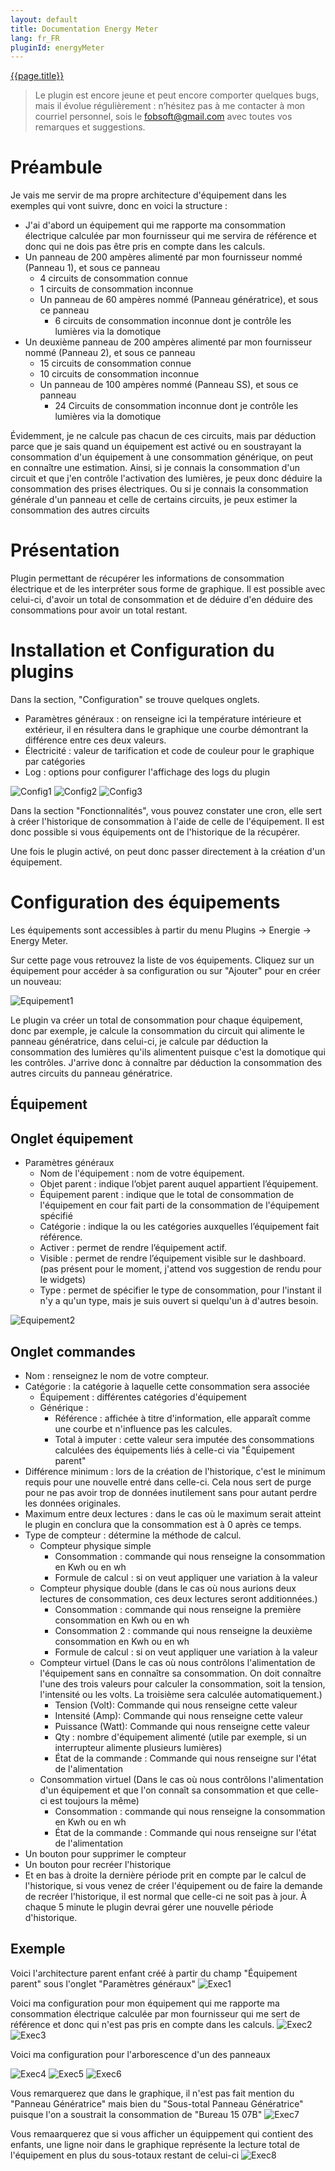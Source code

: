 ```yaml
---
layout: default
title: Documentation Energy Meter
lang: fr_FR
pluginId: energyMeter
---
```


<div id="title">
<a href="../../../{{site.baseurl}}/{{page.pluginId}}/{{page.lang}}">{{page.title}}</a>
</div>

> Le plugin est encore jeune et peut encore comporter quelques bugs, mais il évolue régulièrement : n’hésitez pas à me contacter à mon courriel personnel, sois le fobsoft@gmail.com avec toutes vos remarques et suggestions.

# Préambule
Je vais me servir de ma propre architecture d'équipement dans les exemples qui vont suivre, donc en voici la structure :

* J'ai d'abord un équipement qui me rapporte ma consommation électrique calculée par mon fournisseur qui me servira de référence et donc qui ne dois pas être pris en compte dans les calculs.
* Un panneau de 200 ampères alimenté par mon fournisseur nommé (Panneau 1), et sous ce panneau
  * 4 circuits de consommation connue
  * 1 circuits de consommation inconnue
  * Un panneau de 60 ampères nommé (Panneau génératrice), et sous ce panneau
    * 6 circuits de consommation inconnue dont je contrôle les lumières via la domotique
* Un deuxième panneau de 200 ampères alimenté par mon fournisseur nommé (Panneau 2), et sous ce panneau
  * 15 circuits de consommation connue
  * 10 circuits de consommation inconnue
  * Un panneau de 100 ampères nommé (Panneau SS), et sous ce panneau
    * 24 Circuits de consommation inconnue dont je contrôle les lumières via la domotique

Évidemment, je ne calcule pas chacun de ces circuits, mais par déduction parce que je sais quand un équipement est activé ou en soustrayant la consommation d'un équipement à une consommation générique, on peut en connaître une estimation.
Ainsi, si je connais la consommation d'un circuit et que j'en contrôle l'activation des lumières, je peux donc déduire la consommation des prises électriques.
Ou si je connais la consommation générale d'un panneau et celle de certains circuits, je peux estimer la consommation des autres circuits

# Présentation
Plugin permettant de récupérer les informations de consommation électrique et de les interpréter sous forme de graphique. Il est possible avec celui-ci, d'avoir un total de consommation et de déduire d'en déduire des consommations pour avoir un total restant.

# Installation et Configuration du plugins
Dans la section, "Configuration" se trouve quelques onglets.
* Paramètres généraux : on renseigne ici la température intérieure et extérieur, il en résultera dans le graphique une courbe démontrant la différence entre ces deux valeurs.
* Électricité : valeur de tarification et code de couleur pour le graphique par catégories
* Log : options pour configurer l'affichage des logs du plugin

![Config1](../images/Config1.png)
![Config2](../images/Config2.png)
![Config3](../images/Config3.png)

Dans la section "Fonctionnalités", vous pouvez constater une cron, elle sert à créer l'historique de consommation à l'aide de celle de l'équipement. Il est donc possible si vous équipements ont de l'historique de la récupérer.

Une fois le plugin activé, on peut donc passer directement à la création d'un équipement.

# Configuration des équipements
Les équipements sont accessibles à partir du menu Plugins → Energie → Energy Meter.

Sur cette page vous retrouvez la liste de vos équipements. Cliquez sur un équipement pour accéder à sa configuration ou sur "Ajouter" pour en créer un nouveau:

![Equipement1](../images/Equipement1.png)

Le plugin va créer un total de consommation pour chaque équipement, donc par exemple, je calcule la consommation du circuit qui alimente le panneau génératrice, dans celui-ci, je calcule par déduction la consommation des lumières qu'ils alimentent puisque c'est la domotique qui les contrôles. J'arrive donc à connaître par déduction la consommation des autres circuits du panneau génératrice.

## Équipement
  ## Onglet équipement
  * Paramètres généraux
    * Nom de l'équipement : nom de votre équipement.
    * Objet parent : indique l’objet parent auquel appartient l’équipement.
    * Équipement parent : indique que le total de consommation de l'équipement en cour fait parti de la consommation de l'équipement spécifié 
    * Catégorie : indique la ou les catégories auxquelles l’équipement fait référence.
    * Activer : permet de rendre l’équipement actif.
    * Visible : permet de rendre l’équipement visible sur le dashboard. (pas présent pour le moment, j'attend vos suggestion de rendu pour le widgets)
    * Type : permet de spécifier le type de consommation, pour l'instant il n'y a qu'un type, mais je suis ouvert si quelqu'un à d'autres besoin.

  ![Equipement2](../images/Equipement2.png)

  ## Onglet commandes
  * Nom : renseignez le nom de votre compteur.
  * Catégorie : la catégorie à laquelle cette consommation sera associée
    * Équipement : différentes catégories d'équipement
    * Générique :
      * Référence : affichée à titre d'information, elle apparaît comme une courbe et n'influence pas les calcules.
      * Total à imputer : cette valeur sera imputée des consommations calculées des équipements liés à celle-ci via "Équipement parent" 
  * Différence minimum : lors de la création de l'historique, c'est le minimum requis pour une nouvelle entré dans celle-ci. Cela nous sert de purge pour ne pas avoir trop de données inutilement sans pour autant perdre les données originales.
  * Maximum entre deux lectures : dans le cas où le maximum serait atteint le plugin en conclura que la consommation est à 0 après ce temps.
  * Type de compteur : détermine la méthode de calcul.
    * Compteur physique simple
      * Consommation : commande qui nous renseigne la consommation en Kwh ou en wh
      * Formule de calcul : si on veut appliquer une variation à la valeur
    * Compteur physique double (dans le cas où nous aurions deux lectures de consommation, ces deux lectures seront additionnées.)
      * Consommation : commande qui nous renseigne la première consommation en Kwh ou en wh
      * Consommation 2 : commande qui nous renseigne la deuxième consommation en Kwh ou en wh
      * Formule de calcul : si on veut appliquer une variation à la valeur
    * Compteur virtuel (Dans le cas où nous contrôlons l'alimentation de l'équipement sans en connaître sa consommation. On doit connaître l'une des trois valeurs pour calculer la consommation, soit la tension, l'intensité ou les volts. La troisième sera calculée automatiquement.)
      * Tension (Volt): Commande qui nous renseigne cette valeur
      * Intensité (Amp): Commande qui nous renseigne cette valeur
      * Puissance (Watt): Commande qui nous renseigne cette valeur
      * Qty : nombre d'équipement alimenté (utile par exemple, si un interrupteur alimente plusieurs lumières)
      * État de la commande : Commande qui nous renseigne sur l'état de l'alimentation
    * Consommation virtuel (Dans le cas où nous contrôlons l'alimentation d'un équipement et que l'on connaît sa consommation et que celle-ci est toujours la même)
      * Consommation : commande qui nous renseigne la consommation en Kwh ou en wh
      * État de la commande : Commande qui nous renseigne sur l'état de l'alimentation
  * Un bouton pour supprimer le compteur
  * Un bouton pour recréer l'historique
  * Et en bas à droite la dernière période prit en compte par le calcul de l'historique, si vous venez de créer l'équipement ou de faire la demande de recréer l'historique, il est normal que celle-ci ne soit pas à jour. À chaque 5 minute le plugin devrai gérer une nouvelle période d'historique.
      
## Exemple
Voici l'architecture parent enfant créé à partir du champ "Équipement parent" sous l'onglet "Paramètres généraux" 
![Exec1](../images/Exec1.png)

Voici ma configuration pour mon équipement qui me rapporte ma consommation électrique calculée par mon fournisseur qui me sert de référence et donc qui n'est pas pris en compte dans les calculs.
![Exec2](../images/Exec2.png)
![Exec3](../images/Exec3.png)

Voici ma configuration pour l'arborescence d'un des panneaux

![Exec4](../images/Exec4.png)
![Exec5](../images/Exec5.png)
![Exec6](../images/Exec6.png)

Vous remarquerez que dans le graphique, il n'est pas fait mention du "Panneau Génératrice" mais bien du "Sous-total Panneau Génératrice" puisque l'on a soustrait la consommation de "Bureau 15 07B"
![Exec7](../images/Exec7.png)

Vous remaarquerez que si vous afficher un équippement qui contient des enfants, une ligne noir dans le graphique représente la lecture total de l'équipement en plus du sous-totaux restant de celui-ci
![Exec8](../images/Exec8.png)





  
  
  